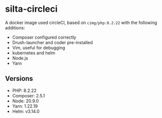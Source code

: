 # silta-circleci
A docker image used circleCI, based on `cimg/php:8.2.22` with the following additions:

- Composer configured correctly
- Drush-launcher and coder pre-installed
- Vim, useful for debugging
- kubernetes and helm
- Node.js
- Yarn

## Versions
- PHP: 8.2.22
- Composer: 2.5.1
- Node: 20.9.0
- Yarn: 1.22.19
- Helm: v3.14.0
